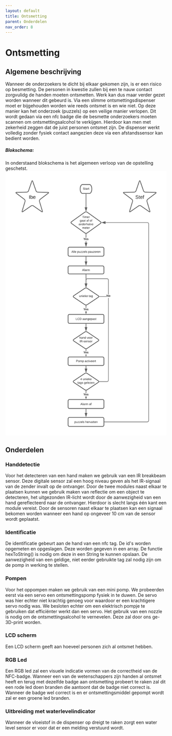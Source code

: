```yaml
---
layout: default
title: Ontsmetting
parent: Onderdelen
nav_order: 8
---
```


# Ontsmetting

## Algemene beschrijving

Wanneer de onderzoekers te dicht bij elkaar gekomen zijn, is er een risico op besmetting. De personen in kwestie zullen bij een te nauw contact zorgvulidg de handen moeten ontsmetten. Werk kan dus maar verder gezet worden wanneer dit gebeurd is.
Via een slimme ontsmettingsdispenser moet er bijgehouden worden wie reeds ontsmet is en wie niet. Op deze manier kan het onderzoek (puzzels) op een veilige manier verlopen. Dit wordt gedaan via een nfc badge die de besmette onderzoekers moeten scannen om ontsmettingsalcohol te verkijgen. Hierdoor kan men met zekerheid zeggen dat de juist personen ontsmet zijn. De dispenser werkt volledig zonder fysiek contact aangezien deze via een afstandssensor kan bedient worden.


##### Blokschema:

In onderstaand blokschema is het algemeen verloop van de opstelling geschetst.
![Algemen flowchart](ontsmettingsflowchart.png)

## Onderdelen

### Handdetectie

Voor het detecteren van een hand maken we gebruik van een IR breakbeam sensor. Deze digitale sensor zal een hoog niveau geven als het IR-signaal van de zender invalt op de ontvanger. Door de twee modules naast elkaar te plaatsen kunnen we gebruik maken van reflectie om een object te detecteren, het uitgezonden IR-licht wordt door de aanwezigheid van een hand gereflecteerd naar de ontvanger. Hierdoor is slecht langs één kant een module vereist. Door de sensoren naast elkaar te plaatsen kan een signaal bekomen worden wanneer een hand op ongeveer 10 cm van de sensor wordt geplaatst. 

### Identificatie

De identificatie gebeurt aan de hand van een nfc tag. De id's worden opgemeten en opgeslagen. Deze worden gegeven in een array. De functie hexToString() is nodig om deze in een String te kunnen opslaan. De aanwezigheid van een geldige, niet eerder gebruikte tag zal nodig zijn om de pomp in werking te stellen.

### Pompen

Voor het oppompen maken we gebruik van een mini pomp. We probeerden eerst via een servo een ontsmettingspomp fysiek in te duwen. De servo was hier echter niet krachtig genoeg voor waardoor er een krachtigere servo nodig was. We besloten echter om een elektrisch pompje te gebruiken dat efficiënter werkt dan een servo. Het gebruik van een nozzle is nodig om de ontsmettingsalcohol te vernevelen. Deze zal door ons ge-3D-print worden.

### LCD scherm

Een LCD scherm geeft aan hoeveel personen zich al ontsmet hebben. 

### RGB Led

Een RGB led zal een visuele indicatie vormen van de correctheid van de NFC-badge. Wanneer een van de wetenschappers zijn handen al ontsmet heeft en terug met dezelfde badge aan ontsmetting probeert te raken zal dit een rode led doen branden die aantoont dat de badge niet correct is. Wanneer de badge wel correct is en er ontsmettingsmiddel gepompt wordt zal er een groene led branden.

### Uitbreiding met waterlevelindicator 

Wanneer de vloeistof in de dispenser op dreigt te raken zorgt een water level sensor er voor dat er een melding verstuurd wordt.